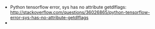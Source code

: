 * Python tensorflow error, sys has no attribute getdlflags: 
http://stackoverflow.com/questions/36026865/python-tensorflow-error-sys-has-no-attribute-getdlflags
* 

